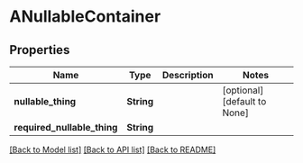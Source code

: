 # ANullableContainer

## Properties
Name | Type | Description | Notes
------------ | ------------- | ------------- | -------------
**nullable_thing** | **String** |  | [optional] [default to None]
**required_nullable_thing** | **String** |  | 

[[Back to Model list]](../README.md#documentation-for-models) [[Back to API list]](../README.md#documentation-for-api-endpoints) [[Back to README]](../README.md)


